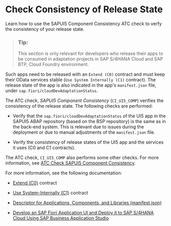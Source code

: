 <!-- loio1f91cd43fa9f44bc9d45703fe5688f13 -->

# Check Consistency of Release State

Learn how to use the SAPUI5 Component Consistency ATC check to verfy the consistency of your release state.



> ### Tip:  
> This section is only relevant for developers who release their apps to be consumed in adaptation projects in SAP S/4HANA Cloud and SAP BTP, Cloud Foundry environment.

Such apps need to be released with an `Extend (C0)` contract and must keep their OData services stable \(`Use System Internally (C1)` contract\). The release state of the app is also indicated in the app's `manifest.json` file, under `sap.fiori/cloudDevAdaptationStatus`.

The ATC check, *SAPUI5 Component Consistency* \(`CI_UI5_COMP`\) verifies the consistency of the release state. The following checks are performed:

-   Verify that the `sap.fiori/cloudDevAdaptationStatus` of the UI5 app in the SAPUI5 ABAP repository \(based on the BSP repository\) is the same as in the back-end system. This is relevant due to issues during the deployment or due to manual adjustments of the `manifest.json` file.

-   Verify the consistency of release states of the UI5 app and the services it uses \(C0 and C1 contracts\).


The ATC check, `CI_UI5_COMP` also performs some other checks. For more information, see [ATC Check SAPUI5 Component Consistency](https://ui5.sap.com/#/topic/a71400bc82284449bb6c680a4516cc63).

For more information, see the following documentation:

-   [Extend \(C0\)](https://help.sap.com/docs/SAP_S4HANA_CLOUD/25cf71e63940453397a32dc2b7676947/2ce344a782d74d8aab073fa188af5116.html) contract

-   [Use System-Internally \(C1\)](https://help.sap.com/docs/SAP_S4HANA_CLOUD/25cf71e63940453397a32dc2b7676947/3ccb57a1a4d04ee192fdc2a849a89158.html) contract

-   [Descriptor for Applications, Components, and Libraries \(manifest.json\)](https://ui5.sap.com/#/topic/be0cf40f61184b358b5faedaec98b2da)

-   [Develop an SAP Fiori Application UI and Deploy it to SAP S/4HANA Cloud Using SAP Business Application Studio](https://help.sap.com/docs/SAP_S4HANA_CLOUD/6aa39f1ac05441e5a23f484f31e477e7/2a4ae231df8843379df7a36fa3462d4c.html)


